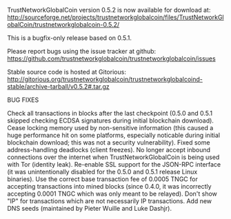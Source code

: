 TrustNetworkGlobalCoin version 0.5.2 is now available for download at:
http://sourceforge.net/projects/trustnetworkglobalcoin/files/TrustNetworkGlobalCoin/trustnetworkglobalcoin-0.5.2/

This is a bugfix-only release based on 0.5.1.

Please report bugs using the issue tracker at github:
https://github.com/trustnetworkglobalcoin/trustnetworkglobalcoin/issues

Stable source code is hosted at Gitorious:
http://gitorious.org/trustnetworkglobalcoin/trustnetworkglobalcoind-stable/archive-tarball/v0.5.2#.tar.gz

BUG FIXES

Check all transactions in blocks after the last checkpoint (0.5.0 and 0.5.1 skipped checking ECDSA signatures during initial blockchain download).
Cease locking memory used by non-sensitive information (this caused a huge performance hit on some platforms, especially noticable during initial blockchain download; this was
not a security vulnerability).
Fixed some address-handling deadlocks (client freezes).
No longer accept inbound connections over the internet when TrustNetworkGlobalCoin is being used with Tor (identity leak).
Re-enable SSL support for the JSON-RPC interface (it was unintentionally disabled for the 0.5.0 and 0.5.1 release Linux binaries).
Use the correct base transaction fee of 0.0005 TNGC for accepting transactions into mined blocks (since 0.4.0, it was incorrectly accepting 0.0001 TNGC which was only meant to be relayed).
Don't show "IP" for transactions which are not necessarily IP transactions.
Add new DNS seeds (maintained by Pieter Wuille and Luke Dashjr).
